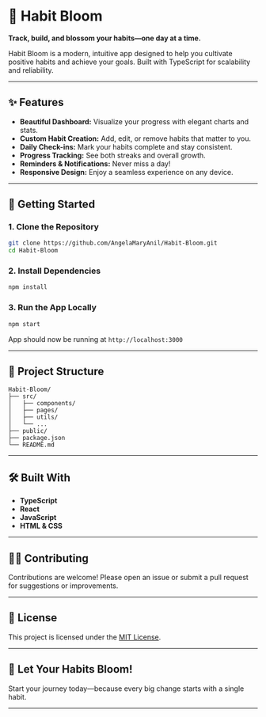 # 🌱 Habit Bloom

**Track, build, and blossom your habits—one day at a time.**

Habit Bloom is a modern, intuitive app designed to help you cultivate positive habits and achieve your goals. Built with TypeScript for scalability and reliability.

---

## ✨ Features

- **Beautiful Dashboard:** Visualize your progress with elegant charts and stats.
- **Custom Habit Creation:** Add, edit, or remove habits that matter to you.
- **Daily Check-ins:** Mark your habits complete and stay consistent.
- **Progress Tracking:** See both streaks and overall growth.
- **Reminders & Notifications:** Never miss a day!
- **Responsive Design:** Enjoy a seamless experience on any device.

---

## 🚀 Getting Started

### 1. Clone the Repository

```bash
git clone https://github.com/AngelaMaryAnil/Habit-Bloom.git
cd Habit-Bloom
```

### 2. Install Dependencies

```bash
npm install
```

### 3. Run the App Locally

```bash
npm start
```
App should now be running at `http://localhost:3000`

---

## 📂 Project Structure

```
Habit-Bloom/
├── src/
│   ├── components/
│   ├── pages/
│   ├── utils/
│   └── ...
├── public/
├── package.json
└── README.md
```

---

## 🛠️ Built With

- **TypeScript**
- **React**
- **JavaScript**
- **HTML & CSS**

---

## 👩‍💻 Contributing

Contributions are welcome! Please open an issue or submit a pull request for suggestions or improvements.

---

## 📄 License

This project is licensed under the [MIT License](LICENSE).

---

## 🌸 Let Your Habits Bloom!

Start your journey today—because every big change starts with a single habit.

---
